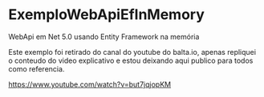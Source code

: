 # ExemploWebApiEfInMemory
WebApi em Net 5.0 usando Entity Framework na memória 


Este exemplo foi retirado do canal do youtube do balta.io, apenas repliquei o conteudo do video explicativo e estou deixando aqui publico para todos como referencia. 

https://www.youtube.com/watch?v=but7jqjopKM 